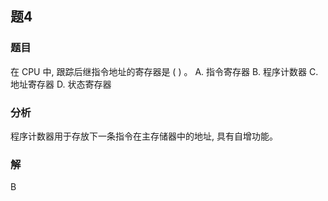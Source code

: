 ## 题4
### 题目
在 CPU 中, 跟踪后继指令地址的寄存器是 ( ) 。
A. 指令寄存器 B. 程序计数器 C. 地址寄存器 D. 状态寄存器
### 分析
程序计数器用于存放下一条指令在主存储器中的地址, 具有自增功能。
### 解
B